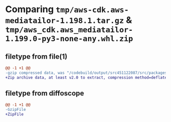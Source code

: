 # Comparing `tmp/aws-cdk.aws-mediatailor-1.198.1.tar.gz` & `tmp/aws_cdk.aws_mediatailor-1.199.0-py3-none-any.whl.zip`

## filetype from file(1)

```diff
@@ -1 +1 @@
-gzip compressed data, was "/codebuild/output/src451122087/src/packages/@aws-cdk/aws-mediatailor/dist/python/aws-cdk.aws-mediatailor-1.198.1.tar", last modified: Tue Mar 28 21:36:32 2023, max compression
+Zip archive data, at least v2.0 to extract, compression method=deflate
```

## filetype from diffoscope

```diff
@@ -1 +1 @@
-GzipFile
+ZipFile
```

